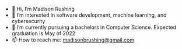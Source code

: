 - 👋 Hi, I’m Madison Rushing
- 👀 I’m interested in software development, machine learning, and cybersecurity 
- 🌱 I’m currently pursuing a bachelors in Computer Science. Expected graduation is May of 2022
- 📫 How to reach me: madisonbrushing@gmail.com

<!---
madisonbrushing2022/madisonbrushing2022 is a ✨ special ✨ repository because its `README.md` (this file) appears on your GitHub profile.
You can click the Preview link to take a look at your changes.
--->
